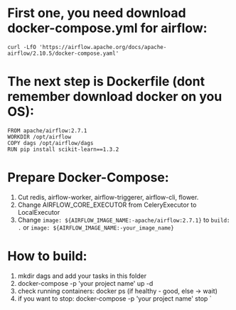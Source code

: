 # First one, you need download docker-compose.yml for airflow:

```
curl -LfO 'https://airflow.apache.org/docs/apache-airflow/2.10.5/docker-compose.yaml'
```
# The next step is Dockerfile (dont remember download docker on you OS):

```
FROM apache/airflow:2.7.1
WORKDIR /opt/airflow
COPY dags /opt/airflow/dags
RUN pip install scikit-learn==1.3.2
```

# Prepare Docker-Compose:   

1. Cut redis, airflow-worker, airflow-triggerer, airflow-cli, flower.
2. Change AIRFLOW_CORE_EXECUTOR from CeleryExecutor to LocalExecutor
3. Change `image: ${AIRFLOW_IMAGE_NAME:-apache/airflow:2.7.1}` to `build: .` 
or `image: ${AIRFLOW_IMAGE_NAME:-your_image_name}`

# How to build:
1. mkdir dags and add your tasks in this folder
2. docker-compose -p 'your project name' up -d 
3. check running containers: docker ps (if healthy - good, else -> wait)
4. if you want to stop: docker-compose -p 'your project name' stop 
`


